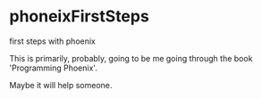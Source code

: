 # phoneixFirstSteps
first steps with phoenix


This is primarily, probably, going to be me going through the book 'Programming Phoenix'.


Maybe it will help someone.
